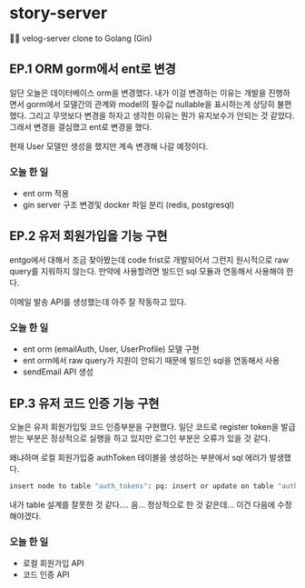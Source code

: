# story-server
🙏🏻 velog-server clone to Golang (Gin)

## EP.1 ORM gorm에서 ent로 변경
일단 오늘은 데이터베이스 orm을 변경했다. 내가 이걸 변경하는 이유는 개발을 진행하면서 gorm에서 모델간의 관계와 model의 
필수값 nullable을 표시하는게 상당히 불편했다. 그리고 무엇보다 변경을 하자고 생각한 이유는 뭔가 유지보수가 안되는 것 같았다.
그래서 변경을 결심했고 ent로 변경을 했다.

현재 User 모델만 생성을 했지만 계속 변경해 나갈 예정이다.

### 오늘 한 일
- ent orm 적용
- gin server 구조 변경및 docker 파일 분리 (redis, postgresql)

## EP.2 유저 회원가입을 기능 구현
entgo에서 대해서 조금 찾아봤는데 code frist로 개발되어서 그런지 원시적으로 raw query를 지워하지 않는다.
만약에 사용할려면 빌드인 sql 모듈과 연동해서 사용해야 한다.

이메일 발송 API를 생성했는데 아주 잘 작동하고 있다.

### 오늘 한 일

- ent orm (emailAuth, User, UserProfile) 모델 구현
- ent orm에서 raw query가 지원이 안되기 때문에 빌드인 sql을 연동해서 사용
- sendEmail API 생성

## EP.3 유저 코드 인증 기능 구현
오늘은 유저 회원가입및 코드 인증부분을 구현했다. 일단 코드로 register token을 발급 받는 부분은 정상적으로 실행을 하고 있지만
로그인 부분은 오류가 있을 것 같다.

왜냐하며 로컬 회원가입중 authToken 테이블을 생성하는 부분에서 sql 에러가 발생했다.
```bash
insert node to table "auth_tokens": pq: insert or update on table "auth_tokens" violates foreign key constraint "auth_tokens_users_auth_token"
```
내가 table 설계를 잘못한 것 같다.... 음... 정상적으로 한 것 같은데... 이건 다음에 수정해야겠다.

### 오늘 한 일

- 로컬 회원가입 API
- 코드 인증 API
